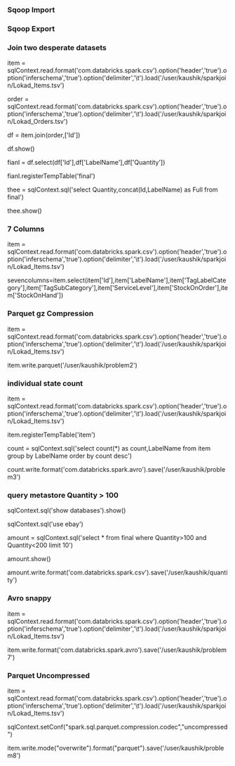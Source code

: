 ### Sqoop Import

### Sqoop Export

### Join two desperate datasets

item = sqlContext.read.format('com.databricks.spark.csv').option('header','true').option('inferschema','true').option('delimiter','\t').load('/user/kaushik/sparkjoin/Lokad_Items.tsv')

order = sqlContext.read.format('com.databricks.spark.csv').option('header','true').option('inferschema','true').option('delimiter','\t').load('/user/kaushik/sparkjoin/Lokad_Orders.tsv')

df = item.join(order,['Id'])

df.show()

fianl = df.select(df['Id'],df['LabelName'],df['Quantity'])

fianl.registerTempTable('final')

thee = sqlContext.sql('select Quantity,concat(Id,LabelName) as Full from final')

thee.show()


### 7 Columns

item = sqlContext.read.format('com.databricks.spark.csv').option('header','true').option('inferschema','true').option('delimiter','\t').load('/user/kaushik/sparkjoin/Lokad_Items.tsv')

sevencolumns=item.select(item['Id'],item['LabelName'],item['TagLabelCategory'],item['TagSubCategory'],item['ServiceLevel'],item['StockOnOrder'],item['StockOnHand'])


### Parquet gz Compression

item = sqlContext.read.format('com.databricks.spark.csv').option('header','true').option('inferschema','true').option('delimiter','\t').load('/user/kaushik/sparkjoin/Lokad_Items.tsv')

item.write.parquet('/user/kaushik/problem2')

### individual state count

item = sqlContext.read.format('com.databricks.spark.csv').option('header','true').option('inferschema','true').option('delimiter','\t').load('/user/kaushik/sparkjoin/Lokad_Items.tsv')

item.registerTempTable('item')

count = sqlContext.sql('select count(*) as count,LabelName from item group by LabelName order by count desc')

count.write.format('com.databricks.spark.avro').save('/user/kaushik/problem3')

### query metastore Quantity > 100

sqlContext.sql('show databases').show()

sqlContext.sql('use ebay')

amount = sqlContext.sql('select * from final where Quantity>100 and Quantity<200 limit 10')

amount.show()

amount.write.format('com.databricks.spark.csv').save('/user/kaushik/quantity')

### Avro snappy

item = sqlContext.read.format('com.databricks.spark.csv').option('header','true').option('inferschema','true').option('delimiter','\t').load('/user/kaushik/sparkjoin/Lokad_Items.tsv')

item.write.format('com.databricks.spark.avro').save('/user/kaushik/problem7')

### Parquet Uncompressed

item = sqlContext.read.format('com.databricks.spark.csv').option('header','true').option('inferschema','true').option('delimiter','\t').load('/user/kaushik/sparkjoin/Lokad_Items.tsv')

sqlContext.setConf("spark.sql.parquet.compression.codec","uncompressed")

item.write.mode("overwrite").format("parquet").save('/user/kaushik/problem8')


